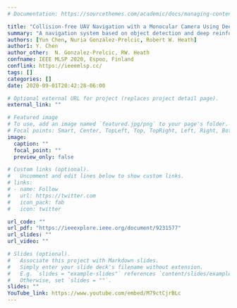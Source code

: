 ```yaml
---
# Documentation: https://sourcethemes.com/academic/docs/managing-content/

title: "Collision-free UAV Navigation with a Monocular Camera Using Deep Reinforcement Learning"
summary: "A navigation system based on object detection and deep reinforcement learning (DRL) that only exploits sensing data obtained by a monocular camera mounted on the UAV. Object detection is incorporated to reduce flight time and to remove the impact of wrong predictions from the deep network. Comparing with traditional RL methods, the scheme reduces flying times towards given destinations by 25%, and cuts down 50% of unnecessary turns."
authors: [Yun Chen, Nuria González-Prelcic, Robert W. Heath]
author1: Y. Chen
author_other:  N. Gonzalez-Prelcic, RW. Heath
confname: IEEE MLSP 2020, Espoo, Finland
conflink: https://ieeemlsp.cc/
tags: []
categories: []
date: 2020-09-01T20:42:28-06:00

# Optional external URL for project (replaces project detail page).
external_link: ""

# Featured image
# To use, add an image named `featured.jpg/png` to your page's folder.
# Focal points: Smart, Center, TopLeft, Top, TopRight, Left, Right, BottomLeft, Bottom, BottomRight.
image:
  caption: ""
  focal_point: ""
  preview_only: false

# Custom links (optional).
#   Uncomment and edit lines below to show custom links.
# links:
# - name: Follow
#   url: https://twitter.com
#   icon_pack: fab
#   icon: twitter

url_code: ""
url_pdf: "https://ieeexplore.ieee.org/document/9231577"
url_slides: ""
url_video: ""

# Slides (optional).
#   Associate this project with Markdown slides.
#   Simply enter your slide deck's filename without extension.
#   E.g. `slides = "example-slides"` references `content/slides/example-slides.md`.
#   Otherwise, set `slides = ""`.
slides: ""
YouTube_link: https://www.youtube.com/embed/M79ctCjrBLc
---
```

